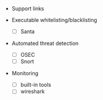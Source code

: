 
- Support links

- Executable whitelisting/blacklisting
    - [ ] Santa

- Automated threat detection
    - [ ] OSEC
    - [ ] Snort

- Monitoring
    - [ ] built-in tools
    - [ ] wireshark